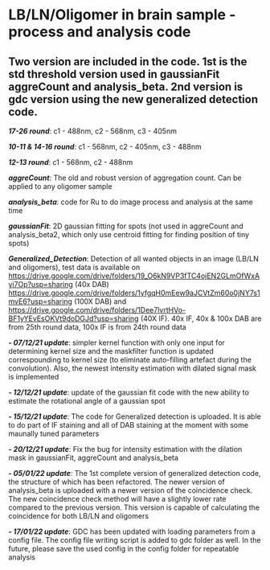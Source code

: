 # LB/LN/Oligomer in brain sample - process and analysis code

## Two version are included in the code. 1st is the std threshold version used in gaussianFit aggreCount and analysis_beta. 2nd version is gdc version using the new generalized detection code.

***17-26 round***: c1 - 488nm, c2 - 568nm, c3 - 405nm

***10-11 & 14-16 round***: c1 - 568nm, c2 - 405nm, c3 - 488nm

***12-13 round***: c1 - 568nm, c2 - 488nm

***aggreCount***: The old and robust version of aggregation count. Can be applied to any oligomer sample

***analysis_beta***: code for Ru to do image process and analysis at the same time 

***gaussianFit***: 2D gaussian fitting for spots (not used in aggreCount and analysis_beta2, which only use centroid fitting for finding position of tiny spots)  

***Generalized_Detection***: Detection of all wanted objects in an image (LB/LN and oligomers), test data is available on https://drive.google.com/drive/folders/19_O6kN9VP3fTC4ojEN2GLmOfWxAyi7Op?usp=sharing (40x DAB) https://drive.google.com/drive/folders/1yfgqH0mEew9aJCVtZm60o0jNY7s1mvE6?usp=sharing (100X DAB) and https://drive.google.com/drive/folders/1Dee7lvrtHVo-BF1yYEvEsOKVt9doDGJd?usp=sharing (40X IF). 40x IF, 40x & 100x DAB are from 25th round data, 100x IF is from 24th round data

***- 07/12/21 update***: simpler kernel function with only one input for determining kernel size and the maskfilter function is updated correspounding to kernel size (to eliminate auto-filling artefact during the convolution). Also, the newest intensity estimation with dilated signal mask is implemented

***- 12/12/21 update***: update of the gaussian fit code with the new ability to estimate the rotational angle of a gaussian spot

***- 15/12/21 update***: The code for Generalized detection is uploaded. It is able to do part of IF staining and all of DAB staining at the moment with some maunally tuned parameters

***- 20/12/21 update***: Fix the bug for intensity estimation with the dilation mask in gaussianFit, aggreCount and analysis_beta

***- 05/01/22 update***: The 1st complete version of generalized detection code, the structure of which has been refactored. The newer version of analysis_beta is uploaded with a newer version of the coincidence check. The new coincidence check method will have a slightly lower rate compared to the previous version. This version is capable of calculating the coincidence for both LB/LN and oligomers 

***- 17/01/22 update***: GDC has been updated with loading parameters from a config file. The config file writing script is added to gdc folder as well. In the future, please save the used config in the config folder for repeatable analysis
